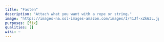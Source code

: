 ```yaml
---
title: "Fasten"
description: "Attach what you want with a rope or string."
image: "https://images-na.ssl-images-amazon.com/images/I/41Jf-xZk63L.jpg"
purposes: [fix]
qualities: []
wiki: ~
---
```

